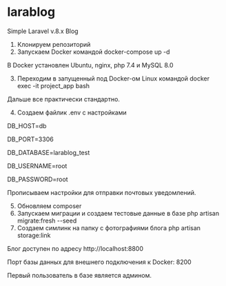 # larablog
Simple Laravel v.8.x Blog

1. Клонируем репозиторий
2. Запускаем Docker командой docker-compose up -d

В Docker установлен Ubuntu, nginx, php 7.4 и MySQL 8.0

3. Переходим в запущенный под Docker-ом Linux командой docker exec -it project_app bash

Дальше все практически стандартно.

4. Создаем файлик .env с настройками

DB_HOST=db

DB_PORT=3306

DB_DATABASE=larablog_test

DB_USERNAME=root

DB_PASSWORD=root


Прописываем настройки для отправки почтовых уведомлений.

5. Обновляем composer
6. Запускаем миграции и создаем тестовые данные в базе php artisan migrate:fresh --seed
7. Создаем симлинк на папку с фотографиями блога
php artisan storage:link


Блог доступен по адресу http://localhost:8800

Порт базы данных для внешнего подключения к Docker: 8200

Первый пользователь в базе является админом.
